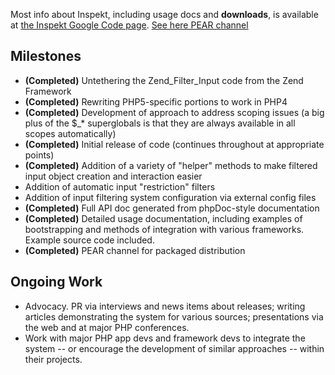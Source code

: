 Most info about Inspekt, including usage docs and **downloads**, is
available at [the Inspekt Google Code
page](http://code.google.com/p/inspekt/). [See here PEAR
channel](http://pear.funkatron.com/)

## Milestones

  - **(Completed)** Untethering the Zend_Filter_Input code from the
    Zend Framework
  - **(Completed)** Rewriting PHP5-specific portions to work in PHP4
  - **(Completed)** Development of approach to address scoping issues (a
    big plus of the $_\* superglobals is that they are always available
    in all scopes automatically)
  - **(Completed)** Initial release of code (continues throughout at
    appropriate points)
  - **(Completed)** Addition of a variety of "helper" methods to make
    filtered input object creation and interaction easier
  - Addition of automatic input "restriction" filters
  - Addition of input filtering system configuration via external config
    files
  - **(Completed)** Full API doc generated from phpDoc-style
    documentation
  - **(Completed)** Detailed usage documentation, including examples of
    bootstrapping and methods of integration with various frameworks.
    Example source code included.
  - **(Completed)** PEAR channel for packaged distribution

## Ongoing Work

  - Advocacy. PR via interviews and news items about releases; writing
    articles demonstrating the system for various sources; presentations
    via the web and at major PHP conferences.
  - Work with major PHP app devs and framework devs to integrate the
    system -- or encourage the development of similar approaches --
    within their projects.